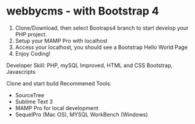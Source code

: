 # webbycms - with Bootstrap 4

1) Clone/Download, then select Bootraps4 branch to start develop your PHP project.
2) Setup your MAMP Pro with localhost
3) Access your localhost, you should see a Bootstrap Hello World Page
4) Enjoy Coding!

Developer Skill: PHP, mySQL Improved, HTML and CSS Bootstrap, Javascripts

Clone and start build
Recommened Tools:
- SourceTree
- Sublime Text 3
- MAMP Pro for local development
- SequelPro (Mac OS), MYSQL WorkBench (Windows)
